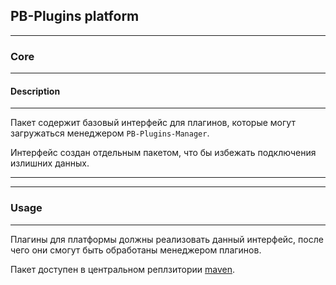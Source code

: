 ## PB-Plugins platform 
___
### Core
___
#### Description
___
Пакет содержит базовый интерфейс для плагинов, которые могут загружаться менеджером `PB-Plugins-Manager`.

Интерфейс создан отдельным пакетом, что бы избежать подключения излишних данных.
___
___
### Usage
___

Плагины для платформы должны реализовать данный интерфейс, после чего они смогут быть обработаны менеджером плагинов.

Пакет доступен в центральном реплзитории [maven](https://mvnrepository.com/artifact/io.github.patbattb/pb-plugins-core).
